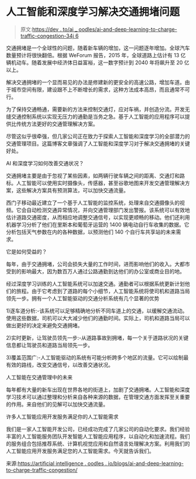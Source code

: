 # 人工智能和深度学习解决交通拥堵问题

> 原文:[https://dev . to/ai _ oodles/ai-and-deep-learning-to-charge-traffic-congestion-34j 6](https://dev.to/ai_oodles/ai-and-deep-learning-to-tackle-traffic-congestion-34j6)

交通拥堵是一个全球性的问题，随着新车辆的增加，这一问题逐年增加。全球汽车数量预计将很快翻倍。根据 WeForum 报告，2015 年，全球道路上估计有 13 亿辆机动车。随着发展中经济体日益富裕，这一数字预计到 2040 年将飙升至 20 亿以上。

解决交通拥堵的一个显而易见的办法是修建新的更安全的高速公路，增加车道。由于城市空间有限，建设跟不上不断增长的需求，这种方法成本高昂，而且通常不可行。

为了保持交通畅通，需要新的方法来控制交通灯，应对车祸，并创造分流。开发无缝交通控制系统以实现无压力的通勤是当务之急。基于人工智能的应用程序可以提供比传统方法更好的交通管理解决方案。

尽管这似乎很牵强，但几家公司正在致力于探索人工智能和深度学习的全部潜力的交通管理项目。这篇博客文章强调了人工智能和深度学习对于解决交通拥堵的关键好处。

AI 和深度学习如何改善交通状况？

交通拥堵主要是由于忽视了某些因素，如两辆行驶车辆之间的距离、交通灯和路标。人工智能可以使用实时摄像头，传感器，甚至谷歌地图来开发交通管理解决方案，这些解决方案具有预测算法，可以加快交通流量。

西门子移动最近建立了一个基于人工智能的监控系统，处理来自交通摄像头的视频。它会自动检测交通异常情况，并向交通管理部门发出警报。该系统可以有效地估计道路交通密度，从而相应地调整交通信号，以实现更顺畅的移动。他们还利用机器学习分析了他们在里斯本和葡萄牙运营的 1400 辆电动自行车收集的数据。它分析包括天气参数在内的各种数据，以预测他们 140 个自行车共享站的未来需求。

它是如何受益的？

每年，由于交通拥堵，公司会损失大量的工作时间，进而影响他们的收入。大都市受到的影响最大，因为数百万人通过公路通勤到达他们的办公室或商业目的地。

经过深度学习训练的人工智能系统可以加速交通。通勤者可以根据系统更新计划他们的旅程。由于它考虑到了道路的每个小细节，人工智能系统将使司机和道路当局领先一步。拥有一个人工智能驱动的交通分析系统有几个显著的优势

1)逐车道分析:-该系统可以足够精确地分析不同车道上的交通，以缓解交通流动。使用这些数据，司机可以大大减少他们的通勤时间。实际上，司机和道路当局可以做出更好的决定来避免交通拥堵。

2)实时更新，让驾驶员领先一步:-从道路事故到拥堵，每一个关于道路状况的关键信息都让驾驶员和道路当局领先一步。

3)覆盖范围广:-人工智能驱动的系统有可能分析跨多个地区的流量。它可以绘制最有效的路线，改变交通信号，以改善交通状况。

人工智能在交通管理中的未来

每年都有大量的新车出现在世界各地的街道上，加剧了交通拥堵。人工智能和深度学习技术可以通过整理和分析来自各种来源的数据，在管理交通方面发挥至关重要的作用。来自他们的见解可以加快交通流量。

许多人工智能应用开发服务满足你的人工智能需求

我们是一家人工智能开发公司，已经成功完成了几家公司的自动化要求。我们经验丰富的人工智能服务团队开发智能人工智能应用程序，以自动化和加速流程。我们的服务组合包括推荐系统、计算机视觉应用和自然语言处理解决方案。利用我们的人工智能应用开发服务满足您的人工智能需求。今天就告诉我们。

来源:[https://artificial intelligence . oodles . io/blogs/ai-and-deep-learning-to-charge-traffic-congestion/](https://artificialintelligence.oodles.io/blogs/ai-and-deep-learning-to-tackle-traffic-congestion/)